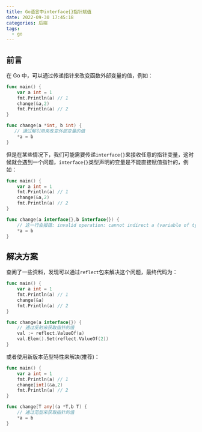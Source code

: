 ```yaml
---
title: Go语言中interface{}指针赋值
date: 2022-09-30 17:45:18
categories: 后端
tags:
  - go
---
```


## 前言

在 Go 中，可以通过传递指针来改变函数外部变量的值，例如：

```go
func main() {
    var a int = 1
    fmt.Println(a) // 1
    change(&a,2)
    fmt.Println(a) // 2
}

func change(a *int, b int) {
   // 通过解引用来改变外部变量的值
    *a = b
}
```

但是在某些情况下，我们可能需要传递`interface{}`来接收任意的指针变量，这时候就会遇到一个问题，`interface{}`类型声明的变量是不能直接赋值指针的，例如：

```go
func main() {
    var a int = 1
    fmt.Println(a) // 1
    change(&a,2)
    fmt.Println(a) // 2
}

func change(a interface{},b interface{}) {
    // 这一行会报错: invalid operation: cannot indirect a (variable of type interface{})
    *a = b
}
```

<!--more-->

## 解决方案

查阅了一些资料，发现可以通过`reflect`包来解决这个问题，最终代码为：

```go
func main() {
    var a int = 1
    fmt.Println(a) // 1
    change(&a)
    fmt.Println(a) // 2
}

func change(a interface{}) {
    // 通过反射来获取指针的值
	val := reflect.ValueOf(a)
	val.Elem().Set(reflect.ValueOf(2))
}
```

或者使用新版本范型特性来解决(推荐)：

```go
func main() {
    var a int = 1
    fmt.Println(a) // 1
    change[int](&a,2)
    fmt.Println(a) // 2
}

func change[T any](a *T,b T) {
    // 通过范型来获取指针的值
    *a = b
}
```
